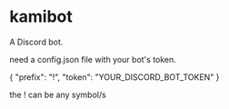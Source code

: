 # kamibot

A Discord bot. 

need a config.json file with your bot's token.

{
    "prefix": "!",
    "token": "YOUR_DISCORD_BOT_TOKEN"
}

the ! can be any symbol/s
